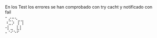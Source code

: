 En los Test los errores se han comprobado con try cacht y notificado con fail<br>-
 ⡠⠤⢄⠀⠀<br>
⠰⣉⡱⠀⡏⢹ <br>
 -⡇⣀⠀⣇⡇⠀<br>
 -⠈⠊⠑⠋⠀⠀<br>
